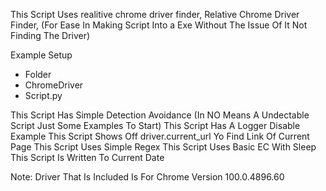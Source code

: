 This Script Uses realitive chrome driver finder, Relative Chrome Driver Finder, (For Ease In Making Script Into a Exe Without The Issue Of It Not Finding The Driver) 

Example Setup 

- Folder 
 - ChromeDriver
 - Script.py

This Script Has Simple Detection Avoidance (In NO Means A Undectable Script Just Some Examples To Start)
This Script Has A Logger Disable Example
This Script Shows Off driver.current_url Yo Find Link Of Current Page
This Script Uses Simple Regex
This Script Uses Basic EC With Sleep
This Script Is Written To Current Date

Note:
Driver That Is Included Is For Chrome Version 100.0.4896.60
